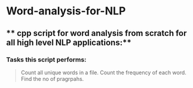 # Word-analysis-for-NLP
## ** cpp script for word analysis from scratch for all high level NLP applications:**
### Tasks this script performs:
>Count all unique words in a file.
>Count the frequency of each word.
>Find the no of pragrpahs.

